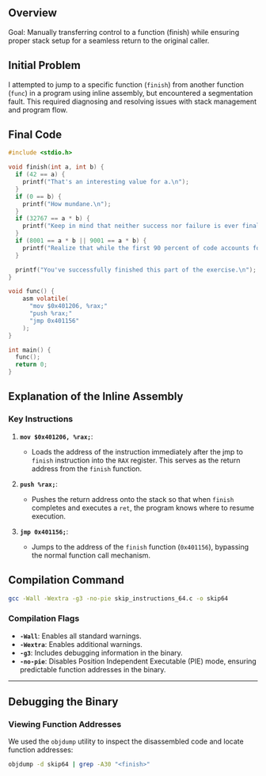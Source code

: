 ## Overview
Goal: Manually transferring control to a function (finish) while ensuring proper stack setup for a seamless return to the original caller.


## Initial Problem
I attempted to jump to a specific function (`finish`) from another function (`func`) in a program using inline assembly, but encountered a segmentation fault. This required diagnosing and resolving issues with stack management and program flow.


## Final Code
```c
#include <stdio.h>

void finish(int a, int b) {
  if (42 == a) {
    printf("That's an interesting value for a.\n");
  }
  if (0 == b) {
    printf("How mundane.\n");
  }
  if (32767 == a * b) {
    printf("Keep in mind that neither success nor failure is ever final.\n");
  }
  if (8001 == a * b || 9001 == a * b) {
    printf("Realize that while the first 90 percent of code accounts for 90 percent of the development time, so does the last 10 percent of the code.\n");
  }

  printf("You've successfully finished this part of the exercise.\n");
}

void func() {
    asm volatile(
      "mov $0x401206, %rax;"  
      "push %rax;"            
      "jmp 0x401156"          
    );
}

int main() {
  func();
  return 0;
}
```

## Explanation of the Inline Assembly

### Key Instructions
1. **`mov $0x401206, %rax;`**:
   - Loads the address of the instruction immediately after the jmp to `finish` instruction into the `RAX` register. This serves as the return address from the `finish` function.

2. **`push %rax;`**:
   - Pushes the return address onto the stack so that when `finish` completes and executes a `ret`, the program knows where to resume execution.

3. **`jmp 0x401156;`**:
   - Jumps to the address of the `finish` function (`0x401156`), bypassing the normal function call mechanism.


## Compilation Command
```bash
gcc -Wall -Wextra -g3 -no-pie skip_instructions_64.c -o skip64
```

### Compilation Flags
- **`-Wall`**: Enables all standard warnings.
- **`-Wextra`**: Enables additional warnings.
- **`-g3`**: Includes debugging information in the binary.
- **`-no-pie`**: Disables Position Independent Executable (PIE) mode, ensuring predictable function addresses in the binary.

---

## Debugging the Binary
### Viewing Function Addresses
We used the `objdump` utility to inspect the disassembled code and locate function addresses:

```bash
objdump -d skip64 | grep -A30 "<finish>"
```

